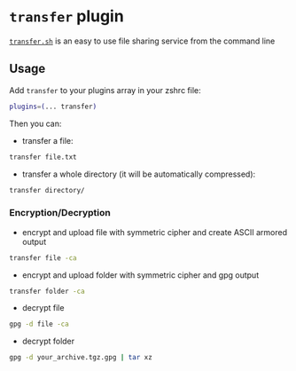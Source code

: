 # `transfer` plugin

[`transfer.sh`](https://transfer.sh) is an easy to use file sharing service from the command line

## Usage

Add `transfer` to your plugins array in your zshrc file:
```zsh
plugins=(... transfer)
```

Then you can:

- transfer a file:

```zsh
transfer file.txt
```

- transfer a whole directory (it will be automatically compressed):

```zsh
transfer directory/
```

### Encryption/Decryption

- encrypt and upload file with symmetric cipher and create ASCII armored output
```zsh
transfer file -ca
```

- encrypt and upload folder with symmetric cipher and gpg output
```zsh
transfer folder -ca
```

- decrypt file
```zsh
gpg -d file -ca
```

- decrypt folder
```zsh
gpg -d your_archive.tgz.gpg | tar xz
```